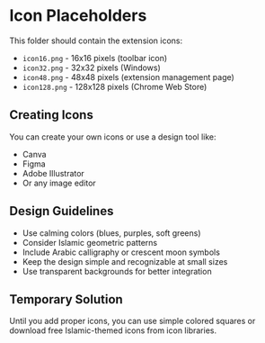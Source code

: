 # Icon Placeholders

This folder should contain the extension icons:

- `icon16.png` - 16x16 pixels (toolbar icon)
- `icon32.png` - 32x32 pixels (Windows)  
- `icon48.png` - 48x48 pixels (extension management page)
- `icon128.png` - 128x128 pixels (Chrome Web Store)

## Creating Icons

You can create your own icons or use a design tool like:
- Canva
- Figma
- Adobe Illustrator
- Or any image editor

## Design Guidelines

- Use calming colors (blues, purples, soft greens)
- Consider Islamic geometric patterns
- Include Arabic calligraphy or crescent moon symbols
- Keep the design simple and recognizable at small sizes
- Use transparent backgrounds for better integration

## Temporary Solution

Until you add proper icons, you can use simple colored squares or download free Islamic-themed icons from icon libraries.